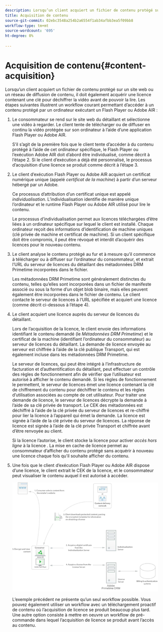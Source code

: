 ```yaml
---
description: Lorsqu’un client acquiert un fichier de contenu protégé sur un site web ou un réseau de diffusion de contenu, il doit également acquérir une licence contenant une clé pour déchiffrer la vidéo avant de pouvoir la lire. Les étapes suivantes illustrent un workflow courant permettant de déterminer comment le contenu protégé est accessible par un Flash Player exécutant un ordinateur ou Adobe AIR.
title: Acquisition de contenu
source-git-commit: 02ebc3548a254b2a6554f1ab34afbb3ea5f09bb8
workflow-type: tm+mt
source-wordcount: '695'
ht-degree: 0%

---
```


# Acquisition de contenu{#content-acquisition}

Lorsqu’un client acquiert un fichier de contenu protégé sur un site web ou un réseau de diffusion de contenu, il doit également acquérir une licence contenant une clé pour déchiffrer la vidéo avant de pouvoir la lire. Les étapes suivantes illustrent un workflow courant permettant d’accéder à un contenu protégé par un ordinateur exécutant un Flash Player ou Adobe AIR :

1. Le consommateur se rend sur le site web du détaillant et sélectionne une vidéo à regarder. Le client tente de télécharger ou de diffuser en continu la vidéo protégée sur son ordinateur à l’aide d’une application Flash Player ou Adobe AIR.

   S’il s’agit de la première fois que le client tente d’accéder à du contenu protégé à l’aide de cet ordinateur spécifique, le Flash Player ou l’exécution Adobe AIR doit d’abord être individualisé, comme décrit à l’étape 2. Si le client d’exécution a déjà été personnalisé, le processus d’acquisition d’une licence se produit comme décrit à l’étape 3.

1. Le client d’exécution Flash Player ou Adobe AIR acquiert un certificat numérique unique (appelé *certificat de la machine*) à partir d’un serveur hébergé par un Adobe.

   Ce processus d’attribution d’un certificat unique est appelé *individualisation*. L’individualisation identifie de manière unique l’ordinateur et le runtime Flash Player ou Adobe AIR utilisé pour lire le contenu.

   Le processus d’individualisation permet aux licences téléchargées d’être liées à un ordinateur spécifique sur lequel le client est installé. Chaque ordinateur reçoit des informations d’identification de machine uniques (clé privée de machine et certificat de machine). Si un client spécifique doit être compromis, il peut être révoqué et interdit d’acquérir des licences pour le nouveau contenu.

1. Le client analyse le contenu protégé au fur et à mesure qu’il commence à télécharger ou à diffuser sur l’ordinateur du consommateur, et extrait l’URL du serveur de licences du détaillant des métadonnées DRM Primetime incorporées dans le fichier.

   Les métadonnées DRM Primetime sont généralement distinctes du contenu, telles qu’elles sont incorporées dans un fichier de manifeste associé ou sous la forme d’un objet blob binaire, mais elles peuvent également être incorporées dans le fichier de contenu. Le client contacte le serveur de licences à l’URL spécifiée et acquiert une licence (comme décrit ci-dessous à l’étape 4).
1. Le client acquiert une licence auprès du serveur de licences du détaillant.

   Lors de l’acquisition de la licence, le client envoie des informations identifiant le contenu demandé (le *Métadonnées DRM Primetime*) et le certificat de la machine (identifiant l’ordinateur du consommateur) au serveur de licences du détaillant. La demande de licence envoyée au serveur est chiffrée à l’aide de la clé publique Transport, qui est également incluse dans les métadonnées DRM Primetime.

   Le serveur de licences, qui peut être intégré à l’infrastructure de facturation et d’authentification du détaillant, peut effectuer un contrôle des règles de fonctionnement afin de vérifier que l’utilisateur est autorisé à afficher le contenu demandé. Si les règles de fonctionnement le permettent, le serveur de licences émet une licence contenant la clé de chiffrement du contenu pour déchiffrer le contenu et les règles d’utilisation associées au compte de cet utilisateur. Pour traiter une demande de licence, le serveur de licences décrypte la demande à l’aide de sa clé privée de transport. Le CEK des métadonnées est déchiffré à l’aide de la clé privée du serveur de licences et re-chiffré pour lier la licence à l’appareil qui émet la demande. La licence est signée à l’aide de la clé privée du serveur de licences. La réponse de licence est signée à l’aide de la clé privée Transport et chiffrée avant d’être renvoyée au client.

   Si la licence l’autorise, le client stocke la licence pour activer *accès hors ligne* à la licence . La mise en cache de licence permet au consommateur d’afficher du contenu protégé sans acquérir à nouveau une licence chaque fois qu’il souhaite afficher du contenu.

1. Une fois que le client d’exécution Flash Player ou Adobe AIR dispose d’une licence, le client extrait le CEK de la licence, et le consommateur peut visualiser le contenu auquel il est autorisé à accéder.

   <!--<a id="fig_s43_gc2_44"></a>-->

   ![](assets/FMRMS_fig01_web.png)

   L’exemple précédent ne présente qu’un seul workflow possible. Vous pouvez également utiliser un workflow avec un téléchargement proactif de contenu où l’acquisition de licence se produit beaucoup plus tard. Une autre option consiste à mettre en oeuvre un workflow de pré-commande dans lequel l’acquisition de licence se produit avant l’accès au contenu.
